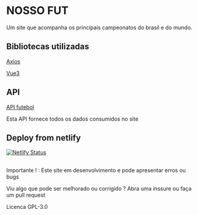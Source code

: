# NOSSO FUT

Um site que acompanha os principais campeonatos do brasil e do mundo.

## Bibliotecas  utilizadas

[Axios](https://axios-http.com/)

[Vue3](https://vuejs.org/)

## API

[API futebol](https://www.api-futebol.com.br/)

Esta API fornece todos os dados consumidos no site

## Deploy from netlify

[![Netlify Status](https://api.netlify.com/api/v1/badges/70e353b0-9983-4c9d-ab86-6e9f9148a18e/deploy-status)](https://app.netlify.com/sites/nossofut/deploys)

##

Importante ! : Este site em desenvolvimento e pode apresentar erros ou bugs

Viu algo que pode ser melhorado ou corrigido ? Abra uma inssure ou faça um pull request

Licenca GPL-3.0
